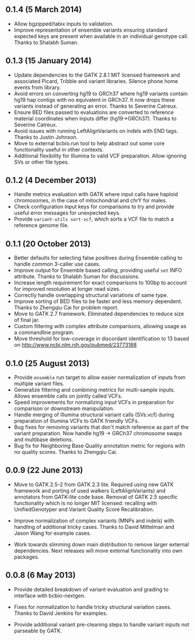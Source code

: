 ## 0.1.4 (5 March 2014)

- Allow bgzipped/tabix inputs to validation.
- Improve representation of ensemble variants ensuring standard expected keys
  are present when available in an individual genotype call. Thanks to Shalabh
  Suman.

## 0.1.3 (15 January 2014)

- Update dependencies to the GATK 2.8.1 MIT licensed framework and associated
  Picard, Tribble and variant libraries. Silence phone home events from library.
- Avoid errors on converting hg19 to GRCh37 where hg19 variants contain hg19 hap
  contigs with no equivalent in GRCh37. It now drops these variants instead
  of generating an error. Thanks to Severine Catreux.
- Ensure BED files passed to evaluations are converted to reference material
  coordinates when inputs differ (hg19->GRCh37). Thanks to Severine Catreux.
- Avoid issues with running LeftAlignVariants on indels with END tags. Thanks to
  Justin Johnson.
- Move to external bcbio.run tool to help abstract out some core functionality
  useful in other contexts.
- Additional flexibility for Illumina to valid VCF preparation. Allow ignoring
  SVs or other file types.

## 0.1.2 (4 December 2013)

- Handle metrics evaluation with GATK where input calls have haploid chromosomes,
  in the case of mitochondrial and chrY for males.
- Check configuration input keys for comparisons to try and provide useful error
  messages for unexpected keys.
- Provide `variant-utils sort-vcf`, which sorts a VCF file to match a reference
  genome file.

## 0.1.1 (20 October 2013)

- Better defaults for selecting false positives during Ensemble calling to
  handle common 3-caller use cases.
- Improve output for Ensemble based calling, providing useful `set` INFO
  attribute. Thanks to Shalabh Suman for discussions.
- Increase length requirement for exact comparisons to 100bp to account for
  improved resolution at longer read sizes.
- Correctly handle overlapping structural variations of same type.
- Improve sorting of BED files to be faster and less memory dependent. Thanks to
  Zhengqiu Cai for problem report.
- Move to GATK 2.7 framework. Eliminated dependencies to reduce size of final
  jar.
- Custom filtering with complex attribute comparisons, allowing usage as a
  commandline program.
- Move threshold for low-coverage in discordant identification to 13 based on
  http://www.ncbi.nlm.nih.gov/pubmed/23773188

## 0.1.0 (25 August 2013)

- Provide `ensemble` run target to allow easier normalization of inputs from
  multiple variant files.
- Generalize filtering and combining metrics for multi-sample inputs. Allows
  ensemble calls on jointly called VCFs.
- Speed improvements for normalizing input VCFs in preparation for comparison or
  downstream manipulation.
- Handle merging of Illumina structural variant calls (SVs.vcf) during
  preparation of Illumina VCFs to GATK friendly VCFs.
- Bug fixes for removing variants that don't match reference as part of the
  variant preparation. Now handle hg19 -> GRCh37 chromosome swaps and
  multibase deletions.
- Bug fix for Neighboring Base Quality annotation metric for regions with no
  quality scores. Thanks to Zhengqiu Cai.

## 0.0.9 (22 June 2013)

- Move to GATK 2.5-2 from GATK 2.3 lite. Required using new GATK framework and
  porting of used walkers (LeftAlignVariants) and annotators from GATK-lite code
  base. Removal of GATK 2.5 specific functionality which is no longer MIT licensed:
  recalling with UnifiedGenotyper and Variant Quality Score Recalibration.

- Improve normalization of complex variants (MNPs and indels) with handling of
  additional tricky cases. Thanks to David Mittelman and Jason Wang for example
  cases.

- Work towards slimming down main distribution to remove larger external
  dependencies. Next releases will move external functionality into own packages.

## 0.0.8 (6 May 2013)

- Provide detailed breakdown of variant evaluation and grading to interface with
  bcbio-nextgen.

- Fixes for normalization to handle tricky structural variation cases. Thanks to
  David Jenkins for examples.

- Provide additional variant pre-cleaning steps to handle variant inputs not
  parseable by GATK.
